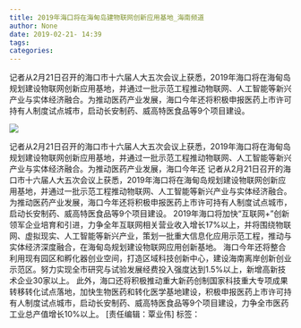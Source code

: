 ```yaml
---
title: 2019年海口将在海甸岛建物联网创新应用基地_海南频道
author: None
date: 2019-02-21- 14:39
tags: 
categories: 
---
```

记者从2月21日召开的海口市十六届人大五次会议上获悉，2019年海口将在海甸岛规划建设物联网创新应用基地，并通过一批示范工程推动物联网、人工智能等新兴产业与实体经济融合。为推动医药产业发展，海口今年还将积极申报医药上市许可持有人制度试点城市，启动长安制药、威高特医食品等9个项目建设。
<!-- more -->
                
<img align="center" border="0" src="http://p2.ifengimg.com/a/2016/0810/204c433878d5cf9size1_w16_h16.png" />
                
            
记者从2月21日召开的海口市十六届人大五次会议上获悉，2019年海口将在海甸岛规划建设物联网创新应用基地，并通过一批示范工程推动物联网、人工智能等新兴产业与实体经济融合。为推动医药产业发展，海口今年还
记者从2月21日召开的海口市十六届人大五次会议上获悉，2019年海口将在海甸岛规划建设物联网创新应用基地，并通过一批示范工程推动物联网、人工智能等新兴产业与实体经济融合。为推动医药产业发展，海口今年还将积极申报医药上市许可持有人制度试点城市，启动长安制药、威高特医食品等9个项目建设。
2019年海口将加快“互联网+”创新领军企业培育和引进，力争全年互联网相关营业收入增长17%以上，并将围绕物联网、虚拟现实、人工智能等新兴产业，策划一批重大信息化应用示范工程，推动与实体经济深度融合，在海甸岛规划建设物联网应用创新基地。
海口今年还将整合利用现有园区和孵化器创业空间，打造区域科技创新中心，建设海南离岸创新创业示范区。努力实现全市研究与试验发展经费投入强度达到1.5%以上，新增高新技术企业30家以上。
此外，海口还将积极推动重大新药创制国家科技重大专项成果转移转化试点落地，加快生物医药和转化医学基地建设，积极申报医药上市许可持有人制度试点城市，启动长安制药、威高特医食品等9个项目建设，力争全市医药工业总产值增长10%以上。
[责任编辑：覃业伟]
标签：
 
             
